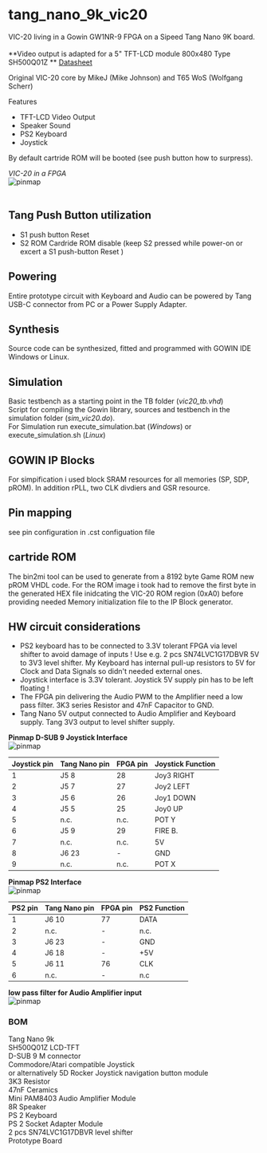 # tang_nano_9k_vic20
VIC-20 living in a Gowin GW1NR-9 FPGA on a Sipeed Tang Nano 9K board.<br>
<br>
**Video output is adapted for a 5" TFT-LCD module 800x480 Type SH500Q01Z **
[Datasheet](https://dl.sipeed.com/Accessories/LCD/500Q01Z-00%20spec.pdf)


Original VIC-20 core by MikeJ (Mike Johnson) and T65 WoS (Wolfgang Scherr)

Features
* TFT-LCD Video Output
* Speaker Sound
* PS2 Keyboard
* Joystick

By default cartride ROM will be booted (see push button how to surpress).

*VIC-20 in a FPGA* <br>
![pinmap](\.assets/vic-20-tang.png)<br> <br>

## Tang Push Button utilization
* S1 push button Reset
* S2 ROM Cardride ROM disable (keep S2 pressed while power-on or excert a S1 push-button Reset )
## Powering
Entire prototype circuit with Keyboard and Audio can be powered by Tang USB-C connector from PC or a Power Supply Adapter. 
## Synthesis
Source code can be synthesized, fitted and programmed with GOWIN IDE Windows or Linux.

## Simulation
Basic testbench as a starting point in the TB folder (*vic20_tb.vhd*)<br/>
Script for compiling the Gowin library, sources and testbench in the simulation folder (*sim_vic20.do*).<br/>
For Simulation run execute_simulation.bat (*Windows*) or execute_simulation.sh (*Linux*)

## GOWIN IP Blocks
For simpification i used block SRAM resources for all memories (SP, SDP, pROM). In addition rPLL, two CLK divdiers and GSR resource.
## Pin mapping 
see pin configuration in .cst configuation file

## cartride ROM
The bin2mi tool can be used to generate from a 8192 byte Game ROM new pROM VHDL code. For the ROM image i took had to remove the first byte in the generated HEX file inidcating the VIC-20 ROM region (0xA0) before providing needed Memory initialization file to the IP Block generator. 
## HW circuit considerations
- PS2 keyboard has to be connected to 3.3V tolerant FPGA via level shifter to avoid damage of inputs ! Use e.g. 2 pcs SN74LVC1G17DBVR 5V to 3V3 level shifter. My Keyboard has internal pull-up resistors to 5V for Clock and Data Signals so didn't needed external ones. 
- Joystick interface is 3.3V tolerant. Joystick 5V supply pin has to be left floating !
- The FPGA pin delivering the Audio PWM to the Amplifier need a low pass filter. 3K3 series Resistor and 47nF Capacitor to GND.
- Tang Nano 5V output connected to Audio Amplifier and Keyboard supply. Tang 3V3 output to level shifter supply.

**Pinmap D-SUB 9 Joystick Interface** <br>
![pinmap](\.assets/vic20-Joystick.png)

| Joystick pin | Tang Nano pin | FPGA pin | Joystick Function |
| ----------- | ---   | --------  | ----- |
| 1 | J5 8  | 28   | Joy3 RIGHT |
| 2 | J5 7  | 27 | Joy2 LEFT |
| 3 | J5 6  | 26 | Joy1 DOWN |
| 4 | J5 5 | 25 | Joy0 UP | 
| 5 | n.c. | n.c. | POT Y |
| 6 | J5 9 | 29 | FIRE B.|
| 7 | n.c. | n.c. | 5V |
| 8 | J6 23 | - | GND |
| 9 | n.c. | n.c. | POT X |

**Pinmap PS2 Interface** <br>
![pinmap](\.assets/ps2conn.png)

| PS2 pin | Tang Nano pin | FPGA pin | PS2 Function |
| ----------- | ---   | --------  | ----- |
| 1 | J6 10  | 77   | DATA  |
| 2 | n.c.  | - | n.c. |
| 3 | J6 23 | - | GND |
| 4 | J6 18 | - | +5V |
| 5 | J6 11| 76 | CLK |
| 6 | n.c. | - | n.c |

**low pass filter for Audio Amplifier input** <br>
![pinmap](\.assets/audiofilter.png)<br>

### BOM
Tang Nano 9k<br>
SH500Q01Z LCD-TFT<br>
D-SUB 9 M connector<br> 
Commodore/Atari compatible Joystick<br> 
or alternatively 5D Rocker Joystick navigation button module<br>
3K3 Resistor<br>
47nF Ceramics<br>
Mini PAM8403 Audio Amplifier Module<br>
8R Speaker<br>
PS 2 Keyboard<br>
PS 2 Socket Adapter Module<br>
2 pcs SN74LVC1G17DBVR level shifter<br>
Prototype Board<br>
